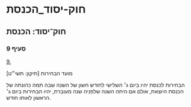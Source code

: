 # חוק-יסוד_הכנסת

## חוק־יסוד: הכנסת

### סעיף 9

[9.](https://he.wikisource.org/wiki/%D7%97%D7%95%D7%A7-%D7%99%D7%A1%D7%95%D7%93:_%D7%94%D7%9B%D7%A0%D7%A1%D7%AA#%D7%A1%D7%A2%D7%99%D7%A3_9)

מועד הבחירות [תיקון: תשי״ט]

הבחירות לכנסת יהיו ביום ג׳ השלישי לחודש חשון של השנה שבה תמה כהונתה של הכנסת היוצאת, אולם אם היתה השנה שלפניה שנה מעוברת, יהיו הבחירות ביום ג׳ הראשון לאותו חודש.